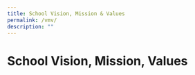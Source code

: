 ```yaml
---
title: School Vision, Mission & Values
permalink: /vmv/
description: ""
---
```

School Vision, Mission, Values
==============================